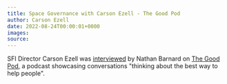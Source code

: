```yaml
---
title: Space Governance with Carson Ezell - The Good Pod
author: Carson Ezell
date: 2022-08-24T00:00:01+0000
images: 
source: 
---
```


SFI Director Carson Ezell was [interviewed](https://thegoodblog.substack.com/p/space-governance-with-carson-ezell#details) by Nathan Barnard on [The Good Pod](https://thegoodblog.substack.com/podcast), a podcast showcasing conversations "thinking about the best way to help people".

